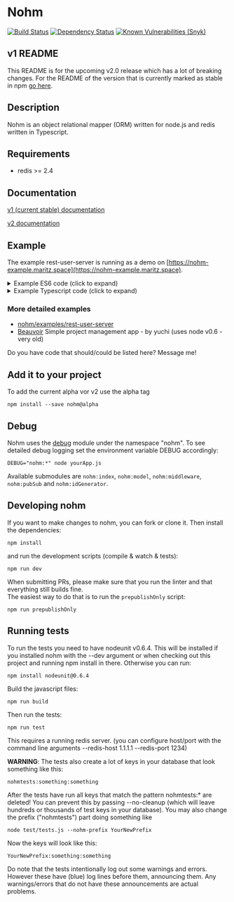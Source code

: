 # Nohm

[![Build Status](https://travis-ci.org/maritz/nohm.svg?branch=master)](https://travis-ci.org/maritz/nohm)
[![Dependency Status](https://david-dm.org/maritz/nohm.svg)](https://david-dm.org/maritz/nohm)
[![Known Vulnerabilities (Snyk)](https://snyk.io/test/github/maritz/nohm/badge.svg)](https://snyk.io/test/github/maritz/nohm)

## v1 README

This README is for the upcoming v2.0 release which has a lot of breaking changes. For the README of the version that is currently marked as stable in npm [go here](https://github.com/maritz/nohm/tree/v1_maintenance).

## Description

Nohm is an object relational mapper (ORM) written for node.js and redis written in Typescript.

## Requirements

* redis >= 2.4

## Documentation

[v1 (current stable) documentation](http://maritz.github.com/nohm/)

[v2 documentation](https://maritz.github.io/nohm/index_v2.html)

## Example

The example rest-user-server is running as a demo on [https://nohm-example.maritz.space](https://nohm-example.maritz.space).

<details>

<summary>Example ES6 code (click to expand)</summary>

```javascript
const NohmModule = require('nohm');
// or if you use babel you can import
// import { Nohm, NohmModel } from 'nohm';

// This is the parent object where you set redis connection, create your models and some other configuration stuff
const nohm = NohmModule.Nohm;

nohm.setPrefix('example'); // This prefixes all redis keys. By default the prefix is "nohm"

// This is a class that you can extend to create nohm models. Not needed when using nohm.model()
const Model = NohmModule.NohmModel;

const existingCountries = ['Narnia', 'Gondor', 'Tatooine'];

// Using ES6 classes here, but you could also use the old nohm.model definition
class UserModel extends Model {
  getCountryFlag() {
    return `http://example.com/flag_${this.property('country')}.png`;
  }
}
// Define the required static properties
UserModel.modelName = 'User';
UserModel.definitions = {
  email: {
    type: 'string',
    unique: true,
    validations: ['email'],
  },
  country: {
    type: 'string',
    defaultValue: 'Narnia',
    index: true,
    validations: [
      // the function name will be part of the validation error messages, so for this it would be "custom_checkCountryExists"
      async function checkCountryExists(value) {
        // needs to return a promise that resolves to a bool - async functions take care of the promise part
        return existingCountries.includes(value);
      },
      {
        name: 'length',
        options: { min: 3 },
      },
    ],
  },
  visits: {
    type: function incrVisitsBy(value, key, old) {
      // arguments are always string here since they come from redis
      // you are responsible for making sure they return in the type you want them to be.
      return parseInt(old, 10) + parseInt(value, 10);
    },
    defaultValue: 0,
    index: true,
  },
};

// register our model in nohm and returns the resulting Class, do not use the UserModel directly!
const UserModelClass = nohm.register(UserModel);

const redis = require('redis').createClient();
// wait for redis to connect, otherwise we might try to write to a non-existant redis server
redis.on('connect', async () => {
  nohm.setClient(redis);

  // factory returns a promise, resolving to a fresh instance (or a loaded one if id is provided, see below)
  const user = await nohm.factory('User');

  // set some properties
  user.property({
    email: 'mark13@example.com',
    country: 'Gondor',
    visits: 1,
  });

  try {
    await user.save();
  } catch (err) {
    if (err instanceof NohmModule.ValidationError) {
      // validation failed
      for (const key in err.errors) {
        const failures = err.errors[key].join(`', '`);
        console.log(
          `Validation of property '${key}' failed in these validators: '${failures}'.`,
        );

        // in a real app you'd probably do something with the validation errors (like make an object for the client)
        // and then return or rethrow some other error
      }
    }
    // rethrow because we didn't recover from the error.
    throw err;
  }
  console.log(`Saved user with id ${user.id}`);

  const id = user.id;

  // somewhere else we could then load the user again
  const loadedUser = await UserModelClass.load(id); // this will throw an error if the user cannot be found

  // alternatively you can use nohm.factory('User', id)

  console.log(`User loaded. His properties are %j`, loadedUser.allProperties());
  const newVisits = loadedUser.property('visits', 20);
  console.log(`User vists set to ${newVisits}.`); // Spoiler: it's 21

  // or find users by country
  const gondorians = await UserModelClass.findAndLoad({
    country: 'Gondor',
  });
  console.log(
    `Here are all users from Gondor: %j`,
    gondorians.map((u) => u.property('email')),
  );

  await loadedUser.remove();
  console.log(`User deleted from database.`);
});
```

</details>

<details>

<summary>Example Typescript code (click to expand)</summary>

```typescript
import { Nohm, NohmModel, TTypedDefinitions } from 'nohm';

// We're gonna assume the basics are clear and the connection is set up etc. - look at the ES6 example otherwise.
// This example highlights some of the typing capabilities in nohm.

interface IUserProperties {
  email: string;
  visits: number;
}

class UserModel extends NohmModel<IUserProperties> {
  public static modelName = 'User';

  protected static definitions: TTypedDefinitions<IUserProperties> = {
    // because of the TTypedDefinitions we can only define properties keys here that match our interface keys
    // the structure of the definitions is also typed
    email: {
      type: 'string', // this is currently not checked. If you put a wrong type here, no compile error will appear.
      unique: true,
      validations: ['email'],
    },
    visits: {
      defaultValue: 0,
      index: true,
      type: function incrVisitsBy(value, _key, old): number {
        return old + value; // Error: arguments are all strings, not assignable to number
      },
    },
  };

  public getVisitsAsString(): string {
    return this.property('visits'); // Error: visits is number and thus not asignable to string
  }

  public static async loadTyped(id: string): Promise<UserModel> {
    return userModelStatic.load<UserModel>(id);
  }
}

const userModelStatic = nohm.register(UserModel);

async function main() {
  // currently you still have to pass the generic if you want typing for class methods
  const user = await userModelStatic.load<UserModel>('some id');
  // you can use the above defined loadTyped method to work around that.

  const props = user.allProperties();
  props.email; // string
  props.id; // any
  props.visits; // number
  props.foo; // Error: Property foo does not exist
  user.getVisitsAsString(); // string
}

main();
```

</details>

### More detailed examples

* [nohm/examples/rest-user-server](https://github.com/maritz/nohm/tree/master/examples/rest-user-server)
* [Beauvoir](https://github.com/yuchi/Beauvoir) Simple project management app - by yuchi (uses node v0.6 - very old)

Do you have code that should/could be listed here? Message me!

## Add it to your project

To add the current alpha vor v2 use the alpha tag

    npm install --save nohm@alpha

## Debug

Nohm uses the [debug](https://github.com/visionmedia/debug) module under the namespace "nohm". To see detailed debug logging set the environment variable DEBUG accordingly:

    DEBUG="nohm:*" node yourApp.js

Available submodules are `nohm:index`, `nohm:model`, `nohm:middleware`, `nohm:pubSub` and `nohm:idGenerator`.

## Developing nohm

If you want to make changes to nohm, you can fork or clone it. Then install the dependencies:

    npm install

and run the development scripts (compile & watch & tests):

    npm run dev

When submitting PRs, please make sure that you run the linter and that everything still builds fine.  
The easiest way to do that is to run the `prepublishOnly` script:

    npm run prepublishOnly

## Running tests

To run the tests you need to have nodeunit v0.6.4. This will be installed if you installed nohm with the --dev argument or when checking out this project and running npm install in there.
Otherwise you can run:

    npm install nodeunit@0.6.4

Build the javascript files:

    npm run build

Then run the tests:

    npm run test

This requires a running redis server. (you can configure host/port with the command line arguments --redis-host 1.1.1.1 --redis-port 1234)

**WARNING**: The tests also create a lot of keys in your database that look something like this:

    nohmtests:something:something

After the tests have run all keys that match the pattern nohmtests:\* are deleted!
You can prevent this by passing --no-cleanup (which will leave hundreds or thousands of test keys in your database).
You may also change the prefix ("nohmtests") part doing something like

    node test/tests.js --nohm-prefix YourNewPrefix

Now the keys will look like this:

    YourNewPrefix:something:something

Do note that the tests intentionally log out some warnings and errors. However these have (blue) log lines before them, announcing them. Any warnings/errors that do not have these announcements are actual problems.
